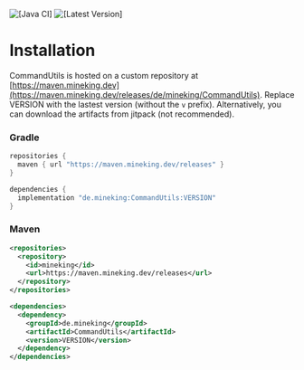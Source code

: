 ![[Java CI]](https://github.com/Utils4J/CommandUtils/actions/workflows/check.yml/badge.svg)
![[Latest Version]](https://maven.mineking.dev/api/badge/latest/releases/de/mineking/CommandUtils?prefix=v&name=Latest%20Version)

# Installation

CommandUtils is hosted on a custom repository at [https://maven.mineking.dev](https://maven.mineking.dev/releases/de/mineking/CommandUtils). Replace VERSION with the lastest version (without the `v` prefix).
Alternatively, you can download the artifacts from jitpack (not recommended).

### Gradle

```groovy
repositories {
  maven { url "https://maven.mineking.dev/releases" }
}

dependencies {
  implementation "de.mineking:CommandUtils:VERSION"
}
```

### Maven

```xml
<repositories>
  <repository>
    <id>mineking</id>
    <url>https://maven.mineking.dev/releases</url>
  </repository>
</repositories>

<dependencies>
  <dependency>
    <groupId>de.mineking</groupId>
    <artifactId>CommandUtils</artifactId>
    <version>VERSION</version>
  </dependency>
</dependencies>
```